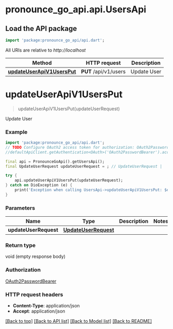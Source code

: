# pronounce_go_api.api.UsersApi

## Load the API package
```dart
import 'package:pronounce_go_api/api.dart';
```

All URIs are relative to *http://localhost*

Method | HTTP request | Description
------------- | ------------- | -------------
[**updateUserApiV1UsersPut**](UsersApi.md#updateuserapiv1usersput) | **PUT** /api/v1/users | Update User


# **updateUserApiV1UsersPut**
> updateUserApiV1UsersPut(updateUserRequest)

Update User

### Example
```dart
import 'package:pronounce_go_api/api.dart';
// TODO Configure OAuth2 access token for authorization: OAuth2PasswordBearer
//defaultApiClient.getAuthentication<OAuth>('OAuth2PasswordBearer').accessToken = 'YOUR_ACCESS_TOKEN';

final api = PronounceGoApi().getUsersApi();
final UpdateUserRequest updateUserRequest = ; // UpdateUserRequest | 

try {
    api.updateUserApiV1UsersPut(updateUserRequest);
} catch on DioException (e) {
    print('Exception when calling UsersApi->updateUserApiV1UsersPut: $e\n');
}
```

### Parameters

Name | Type | Description  | Notes
------------- | ------------- | ------------- | -------------
 **updateUserRequest** | [**UpdateUserRequest**](UpdateUserRequest.md)|  | 

### Return type

void (empty response body)

### Authorization

[OAuth2PasswordBearer](../README.md#OAuth2PasswordBearer)

### HTTP request headers

 - **Content-Type**: application/json
 - **Accept**: application/json

[[Back to top]](#) [[Back to API list]](../README.md#documentation-for-api-endpoints) [[Back to Model list]](../README.md#documentation-for-models) [[Back to README]](../README.md)

